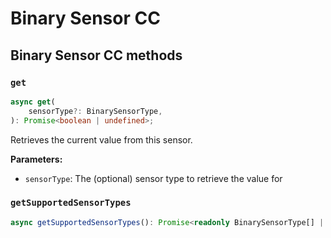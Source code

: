 # Binary Sensor CC

## Binary Sensor CC methods

### `get`

```ts
async get(
	sensorType?: BinarySensorType,
): Promise<boolean | undefined>;
```

Retrieves the current value from this sensor.

**Parameters:**

-   `sensorType`: The (optional) sensor type to retrieve the value for

### `getSupportedSensorTypes`

```ts
async getSupportedSensorTypes(): Promise<readonly BinarySensorType[] | undefined>;
```
